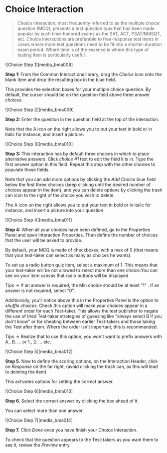 # Choice Interaction #

>Choice Interaction, most frequently referred to as the multiple choice question (MCQ), presents a test question type that has been made popular by such time-honored exams as the SAT, ACT, PSAT/NMSQT, etc. Choice interactions are preferable to free-response test items in cases where more test questions need to be fit into a shorter-duration exam period. Where time is of the essence is where this type of testing Item is particularly useful.

![Choice Step 1][media_bma008]

**Step 1:** From the Common Interactions library, drag the *Choice* icon onto the blank Item and drop the resulting box in the blue field.

This provides the selection boxes for your multiple choice question. By default, the cursor should be on the question field above three answer *choices*.

![Choice Step 2][media_bma009]


**Step 2:** Enter the question in the question field at the top of the interaction. 

Note that the A icon on the right allows you to put your text in bold or in italic for instance, and insert a picture.  

![Choice Step 3][media_bma010]

**Step 3:** This interaction has by default three choices in which to place alternative answers. Click *choice #1* text to edit the field it is in. Type the first answer option in this field. Repeat this step with the other choices to populate those fields.

Note that you can add more options by clicking the *Add Choice* blue field below the first three choices (keep clicking until the desired number of choices appear in the item), and you can delete options by clicking the trash can icon to the right of the choice you wish to delete. 

The A icon on the right allows you to put your text in bold or in italic for instance, and insert a picture into your question.  

![Choice Step 4][media_bma011]

**Step 4:** When all your choices have been defined, go to the Properties Panel and open Interaction Properties. Then define the number of choices that the user will be asked to provide.

By default, your MCQ is made of checkboxes, with a max of 0 (that means that your test-taker can select as many as choices he wants). 

To set up a radio button quiz item, select a maximum of 1. This means that your test-taker will be not allowed to select more than one choice.You can see on your item canvas that radio buttons will be displayed.

Tips -> If an answer is required, the Min choice should be at least "1" . If an answer is not required, select "0". 

Additionally, you'll notice above this in the Properties Panel is the option to *shuffle choices*.  Check this option will make your choices appear in a different order for each Test-taker. This allows the test publisher to negate the use of tried Test-taker strategies of guessing like "always select B if you don't know" or for cheating between earlier Test-takers and those taking the Test after them. Where the order isn't important, this is recommended. 

Tips -> Realize that to use this option, you won't want to prefix answers with A., B. … or 1., 2. … etc.


![Choice Step 5][media_bma012]

**Step 5.** Now to define the scoring options, on the Interaction Header, click on *Response* on the far right, (avoid clicking the trash can, as this will lead to deleting the item) 

This activates options for setting the correct answer.

![Choice Step 6][media_bma013]

**Step 6.** Select the correct answer by clicking the box ahead of it.

You can select more than one answer. 


![Choice Step 7][media_bma014]

**Step 7.** Click *Done* once you have finish your Choice Interaction.

To check that the question appears to the Test-takers as you want them to see it, review the *Preview* entry.






 <!-- This explanation is for more advanced users:
 
 **Step 7.** Click anywhere outside the Work Space. This will produce in the Properties Panel (to the right) a check box that can be set if the interaction is to be time dependent (completed within a certain interval) by the test-taker. Check if this is the case.

Time dependence is useful for limiting the time in which a test-taker has to get through interactions within the examination. This will be covered in greater detail in Deliveries. -->